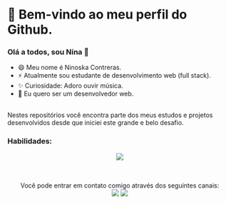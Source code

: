 
# 👋 Bem-vindo ao meu perfil do Github.
### Olá a todos, sou  Nina 👋


- 😄 Meu nome é Ninoska Contreras.
- ⚡ Atualmente sou estudante de desenvolvimento web (full stack).
- ✨ Curiosidade: Adoro ouvir música.
- 🚀 Eu quero ser um desenvolvedor web.
<br>
     Nestes repositórios você encontra parte dos meus estudos e projetos desenvolvidos desde que iniciei este grande e belo desafio.


  ### Habilidades:
   
<p align="center">
  <a href="https://skillicons.dev">
    <img src="https://skillicons.dev/icons?i=html,ts,angular,bootstrap,css,figma,firebase,git,github,js,jest,nodejs,vscode" />
  </a>
</p>

<br>

<br>

<div align="center">
Você pode entrar em contato comigo através dos seguintes canais:
     <br>
<a href = "mailto:ncontreraskanan@gmail.com"><img src="https://img.shields.io/badge/Gmail-D14836?style=for-the-badge&logo=gmail&logoColor=white" target="_blank"></a>
<a href="https://www.linkedin.com/in/ninoska-contreras-86b075129/)" target="_blank"><img src="https://img.shields.io/badge/-LinkedIn-%230077B5?style=for-the-badge&logo=linkedin&logoColor=white" target="_blank"></a>   
</div>
 
          
          
          
  
          
          
          
          
